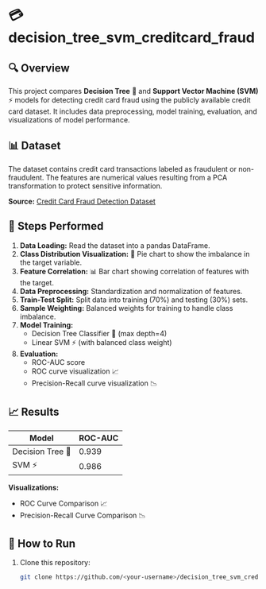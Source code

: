 # 💳 decision_tree_svm_creditcard_fraud

## 🔍 Overview
This project compares **Decision Tree** 🌳 and **Support Vector Machine (SVM)** ⚡ models for detecting credit card fraud using the publicly available credit card dataset. It includes data preprocessing, model training, evaluation, and visualizations of model performance.

## 📊 Dataset
The dataset contains credit card transactions labeled as fraudulent or non-fraudulent. The features are numerical values resulting from a PCA transformation to protect sensitive information.

**Source:** [Credit Card Fraud Detection Dataset](https://cf-courses-data.s3.us.cloud-object-storage.appdomain.cloud/IBMDeveloperSkillsNetwork-ML0101EN-SkillsNetwork/labs/Module%203/data/creditcard.csv)

## 📝 Steps Performed
1. **Data Loading:** Read the dataset into a pandas DataFrame.
2. **Class Distribution Visualization:** 🥧 Pie chart to show the imbalance in the target variable.
3. **Feature Correlation:** 📊 Bar chart showing correlation of features with the target.
4. **Data Preprocessing:** Standardization and normalization of features.
5. **Train-Test Split:** Split data into training (70%) and testing (30%) sets.
6. **Sample Weighting:** Balanced weights for training to handle class imbalance.
7. **Model Training:**
   - Decision Tree Classifier 🌳 (max depth=4)
   - Linear SVM ⚡ (with balanced class weight)
8. **Evaluation:**
   - ROC-AUC score
   - ROC curve visualization 📈
   - Precision-Recall curve visualization 📉

## 📈 Results
| Model           | ROC-AUC |
|-----------------|---------|
| Decision Tree 🌳 | 0.939   |
| SVM ⚡           | 0.986   |

**Visualizations:**  
- ROC Curve Comparison 📈  
- Precision-Recall Curve Comparison 📉  

## 🚀 How to Run
1. Clone this repository:
   ```bash
   git clone https://github.com/<your-username>/decision_tree_svm_creditcard_fraud.git
